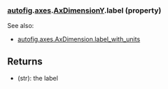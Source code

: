 ### [autofig](autofig.md).[axes](autofig.axes.md).[AxDimensionY](autofig.axes.AxDimensionY.md).label (property)




See also:

* [autofig.axes.AxDimension.label_with_units](autofig.axes.AxDimension.label_with_units.md)

Returns
----------
* (str): the label

